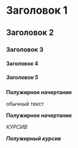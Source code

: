 # Заголовок 1

## Заголовок 2

### Заголовок 3

#### Заголовок 4

##### Заголовок 5

**Полужирное начертание**

обычный текст

__Полужирное начертание__

*КУРСИВ*

***Полужирный курсив***